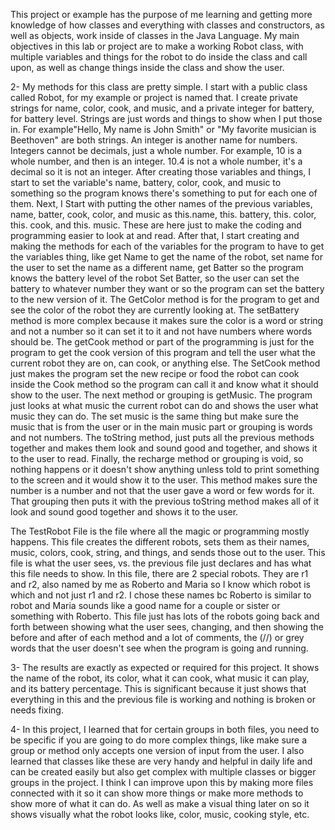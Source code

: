 This project or example has the purpose of me learning and getting more knowledge of how classes and everything with classes and constructors, as well as objects, work inside of classes in the Java Language. My main objectives in this lab or project are to make a working Robot class, with multiple variables and things for the robot to do inside the class and call upon, as well as change things inside the class and show the user.

2- My methods for this class are pretty simple. I start with a public class called Robot, for my example or project is named that. I create private strings for name, color, cook, and music, and a private integer for battery, for battery level. Strings are just words and things to show when I put those in. For example"Hello, My name is John Smith" or "My favorite musician is Beethoven" are both strings. An integer is another name for numbers. Integers cannot be decimals, just a whole number. For example, 10 is a whole number, and then is an integer. 10.4 is not a whole number, it's a decimal so it is not an integer. After creating those variables and things, I start to set the variable's name, battery, color, cook, and music to something so the program knows there's something to put for each one of them. Next, I Start with putting the other names of the previous variables, name, batter, cook, color, and music as this.name, this. battery, this. color, this. cook, and this. music. These are here just to make the coding and programming easier to look at and read. After that, I start creating and making the methods for each of the variables for the program to have to get the variables thing, like get Name to get the name of the robot, set name for the user to set the name as a different name, get Batter so the program knows the battery level of the robot Set Batter, so the user can set the battery to whatever number they want or so the program can set the battery to the new version of it. The GetColor method is for the program to get and see the color of the robot they are currently looking at. The setBattery method is more complex because it makes sure the color is a word or string and not a number so it can set it to it and not have numbers where words should be. The getCook method or part of the programming is just for the program to get the cook version of this program and tell the user what the current robot they are on, can cook, or anything else. The SetCook method just makes the program set the new recipe or food the robot can cook inside the Cook method so the program can call it and know what it should show to the user. The next method or grouping is getMusic. The program just looks at what music the current robot can do and shows the user what music they can do. The set music is the same thing but make sure the music that is from the user or in the main music part or grouping is words and not numbers. The toString method, just puts all the previous methods together and makes them look and sound good and together, and shows it to the user to read. Finally, the recharge method or grouping is void, so nothing happens or it doesn't show anything unless told to print something to the screen and it would show it to the user. This method makes sure the number is a number and not that the user gave a word or few words for it. That grouping then puts it with the previous toString method makes all of it look and sound good together and shows it to the user.

The TestRobot File is the file where all the magic or programming mostly happens. This file creates the different robots, sets them as their names, music, colors, cook, string, and things, and sends those out to the user. This file is what the user sees, vs. the previous file just declares and has what this file needs to show. In this file, there are 2 special robots. They are r1 and r2, also named by me as Roberto and Maria so I know which robot is which and not just r1 and r2. I chose these names bc Roberto is similar to robot and Maria sounds like a good name for a couple or sister or something with Roberto. This file just has lots of the robots going back and forth between showing what the user sees, changing, and then showing the before and after of each method and a lot of comments, the (//) or grey words that the user doesn't see when the program is going and running.

3- The results are exactly as expected or required for this project. It shows the name of the robot, its color, what it can cook, what music it can play, and its battery percentage. This is significant because it just shows that everything in this and the previous file is working and nothing is broken or needs fixing.

4- In this project, I learned that for certain groups in both files, you need to be specific if you are going to do more complex things, like make sure a group or method only accepts one version of input from the user. I also learned that classes like these are very handy and helpful in daily life and can be created easily but also get complex with multiple classes or bigger groups in the project. I think I can improve upon this by making more files connected with it so it can show more things or make more methods to show more of what it can do. As well as make a visual thing later on so it shows visually what the robot looks like, color, music, cooking style, etc.
